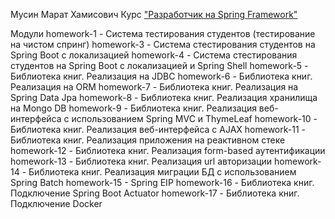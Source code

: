Мусин Марат Хамисович
Курс ["Разработчик на Spring Framework"](https://otus.ru/lessons/javaspring/?int_source=courses_catalog&int_term=programming)

Модули
homework-1 - Система тестирования студентов (тестирование на чистом спринг)
homework-3 - Система стестирования студентов на Spring Boot с локализацией
homework-4 - Система стестирования студентов на Spring Boot с локализацией и Spring Shell
homework-5 - Библиотека книг. Реализация на JDBC
homework-6 - Библиотека книг. Реализация на ORM
homework-7 - Библиотека книг. Реализация на Spring Data Jpa
homework-8 - Библиотека книг. Реализация хранилища на Mongo DB
homework-9 - Библиотека книг. Реализация веб-интерфейса с использованием Spring MVC и ThymeLeaf
homework-10 - Библиотека книг. Реализация веб-интерфейса с AJAX
homework-11 - Библиотека книг. Реализация приложения на реактивном стеке 
homework-12 - Библиотека книг. Реализация form-based аутентификации
homework-13 - Библиотека книг. Реализация url авторизации 
homework-14 - Библиотека книг. Реализация миграции БД с использованием Spring Batch
homework-15 - Spring EIP
homework-16 - Библиотека книг. Подключение Spring Boot Actuator
homework-17 - Библиотека книг. Подключение Docker


